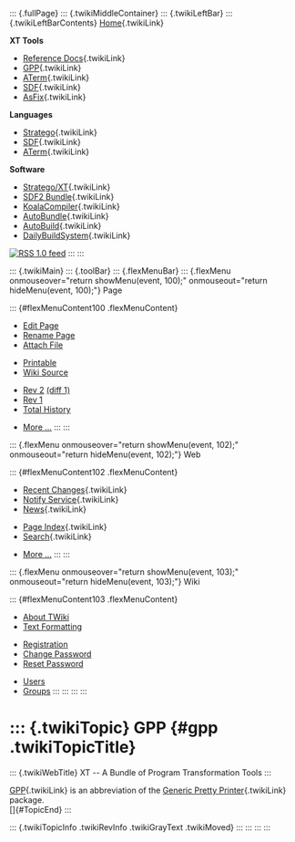 ::: {.fullPage}
::: {.twikiMiddleContainer}
::: {.twikiLeftBar}
::: {.twikiLeftBarContents}
[Home](WebHome){.twikiLink}

**XT Tools**

-   [Reference Docs](ToolReference){.twikiLink}
-   [GPP](GenericPrettyPrinter){.twikiLink}
-   [ATerm](ATermTools){.twikiLink}
-   [SDF](SdfTools){.twikiLink}
-   [AsFix](AsFixTools){.twikiLink}

**Languages**

-   [Stratego](../Stratego/WebHome){.twikiLink}
-   [SDF](../Sdf/WebHome){.twikiLink}
-   [ATerm](ATermFormat){.twikiLink}

**Software**

-   [Stratego/XT](../Stratego/StrategoDownload){.twikiLink}
-   [SDF2 Bundle](../Sdf/SdfBundle){.twikiLink}
-   [KoalaCompiler](KoalaCompiler){.twikiLink}
-   [AutoBundle](AutoBundle){.twikiLink}
-   [AutoBuild](AutoBuild){.twikiLink}
-   [DailyBuildSystem](DailyBuildSystem){.twikiLink}

[![](http://www.program-transformation.org/twiki/pub/rss.gif "RSS 1.0 feed")](http://www.program-transformation.org/twiki/bin/view/Tools/WebRss?skin=rss)
:::
:::

::: {.twikiMain}
::: {.toolBar}
::: {.flexMenuBar}
::: {.flexMenu onmouseover="return showMenu(event, 100);" onmouseout="return hideMenu(event, 100);"}
Page

::: {#flexMenuContent100 .flexMenuContent}
-   [Edit
    Page](http://www.program-transformation.org/edit/Tools/GPP?t=1536825866)
-   [Rename
    Page](http://www.program-transformation.org/rename/Tools/GPP)
-   [Attach
    File](http://www.program-transformation.org/attach/Tools/GPP)

<!-- -->

-   [Printable](http://www.program-transformation.org/view/Tools/GPP?skin=print.pattern)
-   [Wiki
    Source](http://www.program-transformation.org/view/Tools/GPP?skin=text&raw=on&contenttype=text/plain)

<!-- -->

-   [Rev
    2](http://www.program-transformation.org/view/Tools/GPP?rev=1.2)
    [(diff 1)](http://www.program-transformation.org/rdiff/Tools/GPP?rev1=1.2&rev2=1.1)
-   [Rev
    1](http://www.program-transformation.org/view/Tools/GPP?rev=1.1)
-   [Total
    History](http://www.program-transformation.org/rdiff/Tools/GPP)

<!-- -->

-   [More
    \...](http://www.program-transformation.org/oops/Tools/GPP?template=oopsmore&param1=1.2&param2=1.2)
:::
:::

::: {.flexMenu onmouseover="return showMenu(event, 102);" onmouseout="return hideMenu(event, 102);"}
Web

::: {#flexMenuContent102 .flexMenuContent}
-   [Recent Changes](WebChanges){.twikiLink}
-   [Notify Service](WebNotify){.twikiLink}
-   [News](WebNews){.twikiLink}

<!-- -->

-   [Page Index](WebIndex){.twikiLink}
-   [Search](WebSearch){.twikiLink}

<!-- -->

-   [More
    \...](http://www.program-transformation.org/oops/Tools/GPP?template=oopsmore&param1=1.2&param2=1.2)
:::
:::

::: {.flexMenu onmouseover="return showMenu(event, 103);" onmouseout="return hideMenu(event, 103);"}
Wiki

::: {#flexMenuContent103 .flexMenuContent}
-   [About
    TWiki](http://www.program-transformation.org/view/TWiki/WebHome)
-   [Text
    Formatting](http://www.program-transformation.org/view/TWiki/TextFormattingRules)

<!-- -->

-   [Registration](http://www.program-transformation.org/view/TWiki/TWikiRegistration)
-   [Change
    Password](http://www.program-transformation.org/view/TWiki/ChangePassword)
-   [Reset
    Password](http://www.program-transformation.org/view/TWiki/ResetPassword)

<!-- -->

-   [Users](http://www.program-transformation.org/view/Main/TWikiUsers)
-   [Groups](http://www.program-transformation.org/view/Main/TWikiGroups)
:::
:::
:::
:::

::: {.twikiTopic}
GPP {#gpp .twikiTopicTitle}
===

::: {.twikiWebTitle}
XT \-- A Bundle of Program Transformation Tools
:::

[GPP](GPP){.twikiLink} is an abbreviation of the [Generic Pretty
Printer](GenericPrettyPrinter){.twikiLink} package.\
[]{#TopicEnd}
:::

::: {.twikiTopicInfo .twikiRevInfo .twikiGrayText .twikiMoved}
:::
:::
:::
:::
